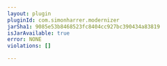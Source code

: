 ```yaml
---
layout: plugin
pluginId: com.simonharrer.modernizer
jarSha1: 9085e53b8468523fc8404cc927bc390434a83819
isJarAvailable: true
error: NONE
violations: []

---
```


